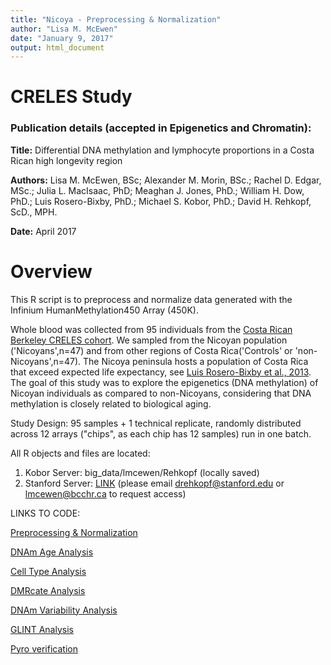 ```yaml
---
title: "Nicoya - Preprocessing & Normalization"
author: "Lisa M. McEwen"
date: "January 9, 2017"
output: html_document
---
```


# CRELES Study

### Publication details (accepted in Epigenetics and Chromatin):
__Title:__ Differential DNA methylation and lymphocyte proportions in a Costa Rican high longevity region

__Authors:__ Lisa M. McEwen, BSc; Alexander M. Morin, BSc.; Rachel D. Edgar, MSc.; Julia L. MacIsaac, PhD; Meaghan J. Jones, PhD.; William H. Dow, PhD.; Luis Rosero-Bixby, PhD.; Michael S. Kobor, PhD.; David H. Rehkopf, ScD., MPH.

__Date:__ April 2017


Overview
======
This R script is to preprocess and normalize data generated with the Infinium HumanMethylation450 Array (450K).

Whole blood was collected from 95 individuals from the [Costa Rican Berkeley CRELES cohort](http://www.creles.berkeley.edu/). We sampled from the Nicoyan population ('Nicoyans',n=47) and from other regions of Costa Rica('Controls' or 'non-Nicoyans',n=47). The Nicoya peninsula hosts a population of Costa Rica that exceed expected life expectancy, see [Luis Rosero-Bixby et al., 2013](http://pubmedcentralcanada.ca/pmcc/articles/PMC4241350/). The goal of this study was to explore the epigenetics (DNA methylation) of Nicoyan individuals as compared to non-Nicoyans, considering that DNA methylation is closely related to biological aging. 

Study Design: 
95 samples + 1 technical replicate, randomly distributed across 12 arrays ("chips", as each chip has 12 samples) run in one batch.

All R objects and files are located:
1. Kobor Server: big_data/lmcewen/Rehkopf (locally saved)
2. Stanford Server: [LINK](tbd) (please email drehkopf@stanford.edu or lmcewen@bcchr.ca to request access)

LINKS TO CODE:

[Preprocessing & Normalization](https://github.com/lmcewen/CRELES/blob/master/GitScripts/PreprocessingNormalization.md)

[DNAm Age Analysis](https://github.com/lmcewen/CRELES/blob/master/GitScripts/NICOYA_DNAmAgeAnalysis_toupload.md)

[Cell Type Analysis](https://github.com/lmcewen/CRELES/blob/master/GitScripts/NICOYA_CellTypeAnalyses_toupload.md)

[DMRcate Analysis](https://github.com/lmcewen/CRELES/blob/master/GitScripts/NICOYA_DMRCATE_toupload.md)

[DNAm Variability Analysis](https://github.com/lmcewen/CRELES/blob/master/GitScripts/NICOYA_DNAm_Variability_analyses_toupload.md)

[GLINT Analysis](https://github.com/lmcewen/CRELES/blob/master/GitScripts/Nicoya_glint.md)

[Pyro verification](https://github.com/lmcewen/CRELES/blob/master/GitScripts/Nicoya_pyro.md)
